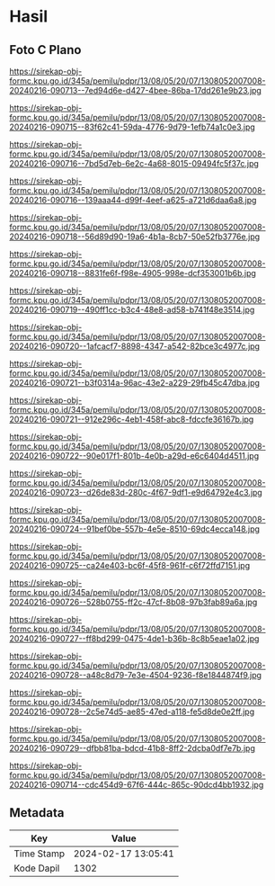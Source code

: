 # Hasil

## Foto C Plano

https://sirekap-obj-formc.kpu.go.id/345a/pemilu/pdpr/13/08/05/20/07/1308052007008-20240216-090713--7ed94d6e-d427-4bee-86ba-17dd261e9b23.jpg

https://sirekap-obj-formc.kpu.go.id/345a/pemilu/pdpr/13/08/05/20/07/1308052007008-20240216-090715--83f62c41-59da-4776-9d79-1efb74a1c0e3.jpg

https://sirekap-obj-formc.kpu.go.id/345a/pemilu/pdpr/13/08/05/20/07/1308052007008-20240216-090716--7bd5d7eb-6e2c-4a68-8015-09494fc5f37c.jpg

https://sirekap-obj-formc.kpu.go.id/345a/pemilu/pdpr/13/08/05/20/07/1308052007008-20240216-090716--139aaa44-d99f-4eef-a625-a721d6daa6a8.jpg

https://sirekap-obj-formc.kpu.go.id/345a/pemilu/pdpr/13/08/05/20/07/1308052007008-20240216-090718--56d89d90-19a6-4b1a-8cb7-50e52fb3776e.jpg

https://sirekap-obj-formc.kpu.go.id/345a/pemilu/pdpr/13/08/05/20/07/1308052007008-20240216-090718--8831fe6f-f98e-4905-998e-dcf353001b6b.jpg

https://sirekap-obj-formc.kpu.go.id/345a/pemilu/pdpr/13/08/05/20/07/1308052007008-20240216-090719--490ff1cc-b3c4-48e8-ad58-b741f48e3514.jpg

https://sirekap-obj-formc.kpu.go.id/345a/pemilu/pdpr/13/08/05/20/07/1308052007008-20240216-090720--1afcacf7-8898-4347-a542-82bce3c4977c.jpg

https://sirekap-obj-formc.kpu.go.id/345a/pemilu/pdpr/13/08/05/20/07/1308052007008-20240216-090721--b3f0314a-96ac-43e2-a229-29fb45c47dba.jpg

https://sirekap-obj-formc.kpu.go.id/345a/pemilu/pdpr/13/08/05/20/07/1308052007008-20240216-090721--912e296c-4eb1-458f-abc8-fdccfe36167b.jpg

https://sirekap-obj-formc.kpu.go.id/345a/pemilu/pdpr/13/08/05/20/07/1308052007008-20240216-090722--90e017f1-801b-4e0b-a29d-e6c6404d4511.jpg

https://sirekap-obj-formc.kpu.go.id/345a/pemilu/pdpr/13/08/05/20/07/1308052007008-20240216-090723--d26de83d-280c-4f67-9df1-e9d64792e4c3.jpg

https://sirekap-obj-formc.kpu.go.id/345a/pemilu/pdpr/13/08/05/20/07/1308052007008-20240216-090724--91bef0be-557b-4e5e-8510-69dc4ecca148.jpg

https://sirekap-obj-formc.kpu.go.id/345a/pemilu/pdpr/13/08/05/20/07/1308052007008-20240216-090725--ca24e403-bc6f-45f8-961f-c6f72ffd7151.jpg

https://sirekap-obj-formc.kpu.go.id/345a/pemilu/pdpr/13/08/05/20/07/1308052007008-20240216-090726--528b0755-ff2c-47cf-8b08-97b3fab89a6a.jpg

https://sirekap-obj-formc.kpu.go.id/345a/pemilu/pdpr/13/08/05/20/07/1308052007008-20240216-090727--ff8bd299-0475-4de1-b36b-8c8b5eae1a02.jpg

https://sirekap-obj-formc.kpu.go.id/345a/pemilu/pdpr/13/08/05/20/07/1308052007008-20240216-090728--a48c8d79-7e3e-4504-9236-f8e1844874f9.jpg

https://sirekap-obj-formc.kpu.go.id/345a/pemilu/pdpr/13/08/05/20/07/1308052007008-20240216-090728--2c5e74d5-ae85-47ed-a118-fe5d8de0e2ff.jpg

https://sirekap-obj-formc.kpu.go.id/345a/pemilu/pdpr/13/08/05/20/07/1308052007008-20240216-090729--dfbb81ba-bdcd-41b8-8ff2-2dcba0df7e7b.jpg

https://sirekap-obj-formc.kpu.go.id/345a/pemilu/pdpr/13/08/05/20/07/1308052007008-20240216-090714--cdc454d9-67f6-444c-865c-90dcd4bb1932.jpg


## Metadata

| Key        | Value               |
| ---------- | ------------------- |
| Time Stamp | 2024-02-17 13:05:41 |
| Kode Dapil | 1302                |



